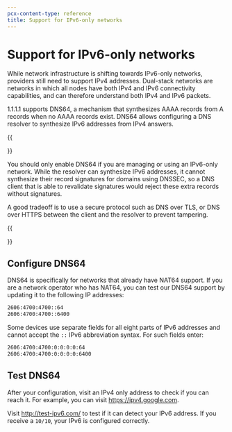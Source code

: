 ```yaml
---
pcx-content-type: reference
title: Support for IPv6-only networks
---
```


# Support for IPv6-only networks

While network infrastructure is shifting towards IPv6-only networks, providers still need to support IPv4 addresses. Dual-stack networks are networks in which all nodes have both IPv4 and IPv6 connectivity capabilities, and can therefore understand both IPv4 and IPv6 packets.

1.1.1.1 supports DNS64, a mechanism that synthesizes AAAA records from A records when no AAAA records exist. DNS64 allows configuring a DNS resolver to synthesize IPv6 addresses from IPv4 answers.

{{<Aside type="note">}}

You should only enable DNS64 if you are managing or using an IPv6-only network. While the resolver can synthesize IPv6 addresses, it cannot synthesize their record signatures for domains using DNSSEC, so a DNS client that is able to revalidate signatures would reject these extra records without signatures.

A good tradeoff is to use a secure protocol such as DNS over TLS, or DNS over HTTPS between the client and the resolver to prevent tampering.

{{</Aside>}}

## Configure DNS64

DNS64 is specifically for networks that already have NAT64 support. If you are a network operator who has NAT64, you can test our DNS64 support by updating it to the following IP addresses:

```txt
2606:4700:4700::64
2606:4700:4700::6400
```

Some devices use separate fields for all eight parts of IPv6 addresses and cannot accept the `::` IPv6 abbreviation syntax. For such fields enter:

```txt
2606:4700:4700:0:0:0:0:64
2606:4700:4700:0:0:0:0:6400
```

## Test DNS64

After your configuration, visit an IPv4 only address to check if you can reach it. For example, you can visit https://ipv4.google.com.

Visit http://test-ipv6.com/ to test if it can detect your IPv6 address. If you receive a `10/10`, your IPv6 is configured correctly.